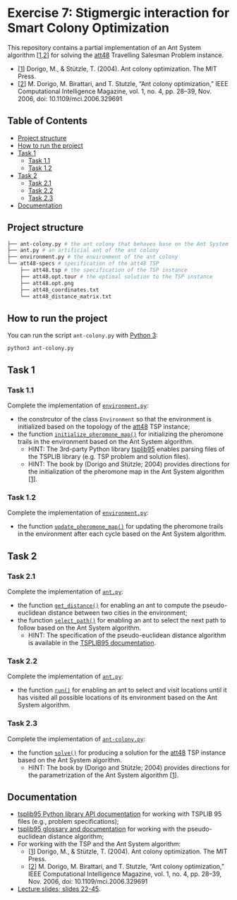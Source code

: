 # Exercise 7: Stigmergic interaction for Smart Colony Optimization

This repository contains a partial implementation of an Ant System algorithm \[[1],[2]\] for solving the [att48](http://comopt.ifi.uni-heidelberg.de/software/TSPLIB95/tsp/) Travelling Salesman Problem instance. 

- \[[1]\] Dorigo, M., & Stützle, T. (2004). Ant colony optimization. The MIT Press.
- \[[2]\] M. Dorigo, M. Birattari, and T. Stutzle, “Ant colony optimization,” IEEE Computational Intelligence Magazine, vol. 1, no. 4, pp. 28–39, Nov. 2006, doi: 10.1109/mci.2006.329691

[1]: <https://dl.icdst.org/pdfs/files4/237b1d0e920bc5d59b75462e283d1559.pdf> "Ant colony optimization"
[2]: <https://www.researchgate.net/publication/308953674_Ant_Colony_Optimization> "Ant colony optimization"

## Table of Contents
- [Project structure](#project-structure)
- [How to run the project](#how-to-run-the-project)
- [Task 1](#task-1)
  - [Task 1.1](#task-11)
  - [Task 1.2](#task-12)
- [Task 2](#task-2)
  - [Task 2.1](#task-21)
  - [Task 2.2](#task-22)
  - [Task 2.3](#task-23)
- [Documentation](#documentation)

## Project structure
```bash
├── ant-colony.py # the ant colony that behaves base on the Ant System algorithm
├── ant.py # an artificial ant of the ant colony
├── environment.py # the environment of the ant colony
└── att48-specs # specification of the att48 TSP
    ├── att48.tsp # the specification of the TSP instance
    ├── att48.opt.tour # the optimal solution to the TSP instance
    ├── att48.opt.png 
    ├── att48_coordinates.txt 
    └── att48_distance_matrix.txt
```

## How to run the project
You can run the script `ant-colony.py` with [Python 3](https://www.python.org/downloads/): 

```shell
python3 ant-colony.py
```

## Task 1 

### Task 1.1 
Complete the implementation of [`environment.py`](environment.py):
- the constrcutor of the class `Environment` so that the environment is initialized based on the topology of the [att48](http://comopt.ifi.uni-heidelberg.de/software/TSPLIB95/tsp/) TSP instance;
- the function [`initialize_pheromone_map()`](environment.py#L19) for initializing the pheromone trails in the environment based on the Ant System algorithm.
  - HINT: The 3rd-party Python library [tsplib95](https://pypi.org/project/tsplib95/) enables parsing files of the TSPLIB library (e.g. TSP problem and solution files).
  - HINT: The book by (Dorigo and Stützle; 2004) provides directions for the initialization of the pheromone map in the Ant System algorithm \[[1]\].
  
### Task 1.2 
Complete the implementation of [`environment.py`](environment.py):
- the function [`update_pheromone_map()`](environment.py#L23) for updating the pheromone trails in the environment after each cycle based on the Ant System algorithm.

## Task 2

### Task 2.1
Complete the implementation of [`ant.py`](ant.py):
- the function [`get_distance()`](ant.py#L26) for enabling an ant to compute the pseudo-euclidean distance between two cities in the environment;
- the function [`select_path()`](ant.py#L19) for enabling an ant to select the next path to follow based on the Ant System algorithm. 
  - HINT: The specification of the pseudo-euclidean distance algorithm is available in the [TSPLIB95 documentation](http://comopt.ifi.uni-heidelberg.de/software/TSPLIB95/tsp95.pdf).
  
### Task 2.2 
Complete the implementation of [`ant.py`](ant.py):
- the function [`run()`](ant.py#L15) for enabling an ant to select and visit locations until it has visited all possible locations of its environment based on the Ant System algorithm.

### Task 2.3 
Complete the implementation of [`ant-colony.py`](ant-colony.py):
- the function [`solve()`](ant-colony.py#L41) for producing a solution for the [att48](http://comopt.ifi.uni-heidelberg.de/software/TSPLIB95/tsp/) TSP instance based on the Ant System algorithm.
  - HINT: The book by (Dorigo and Stützle; 2004) provides directions for the parametrization of the Ant System algorithm \[[1]\].

## Documentation 
- [tsplib95 Python library API documentation](https://tsplib95.readthedocs.io/en/stable/) for working with TSPLIB 95 files (e.g., problem specifications);
- [tsplib95 glossary and documentation](http://comopt.ifi.uni-heidelberg.de/software/TSPLIB95/tsp95.pdf) for working with the pseudo-euclidean distance algorithm;
-  For working with the TSP and the Ant System algorithm:
   - \[[1]\] Dorigo, M., & Stützle, T. (2004). Ant colony optimization. The MIT Press.
   - \[[2]\] M. Dorigo, M. Birattari, and T. Stutzle, “Ant colony optimization,” IEEE Computational Intelligence Magazine, vol. 1, no. 4, pp. 28–39, Nov. 2006, doi: 10.1109/mci.2006.329691
- [Lecture slides; slides 22-45](https://learning.unisg.ch/courses/22565/files/3371367?module_item_id=672513).
